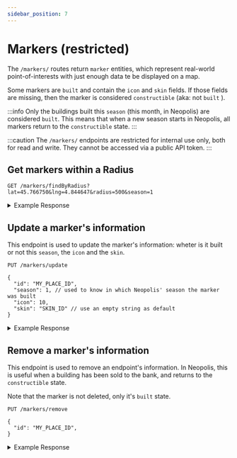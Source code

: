 ```yaml
---
sidebar_position: 7
---
```


# Markers (restricted)

The `/markers/` routes return `marker` entities, which represent real-world point-of-interests with just enough data te be displayed on a map. 

Some markers are `built` and contain the `icon` and `skin` fields. If those fields are missing, then the marker is considered `constructible` (aka: not `built` ).

:::info
Only the buildings built this `season` (this month, in Neopolis) are considered `built`. This means that when a new season starts in Neopolis, all markers return to the `constructible` state.
:::

:::caution
The `/markers/` endpoints are restricted for internal use only, both for read and write. They cannot be accessed via a public API token.
:::

## Get markers within a Radius

```
GET /markers/findByRadius?lat=45.766750&lng=4.844647&radius=500&season=1
```

<details>
<summary>Example Response</summary>
<p>

```
{
    "status": "ok",
    "data": [
      {
        "id": "PLACE_ID",
        "land_id": "LAND_ID",
        "latlng": {
              "latitude": 45.768223,
              "longitude": 4.845756
        },
        "icon": 10, // undefined if is_built is false
        "skin": "SKIN_ID", // undefined if is_built is false
        "is_built": true
      },
      (...)
    ]
}

```

</p>
</details>

## Update a marker's information

This endpoint is used to update the marker's information: wheter is it built or not this `season`, the `icon` and the `skin`.

```
PUT /markers/update

{
  "id": "MY_PLACE_ID",
  "season": 1, // used to know in which Neopolis' season the marker was built
  "icon": 10,
  "skin": "SKIN_ID" // use an empty string as default
}
```

<details>
<summary>Example Response</summary>
<p>

```
{
    "status": "ok",
}

```

</p>
</details>

## Remove a marker's information

This endpoint is used to remove an endpoint's information. In Neopolis, this is useful when a building has been sold to the bank, and returns to the `constructible` state.

Note that the marker is not deleted, only it's `built` state.

```
PUT /markers/remove

{
  "id": "MY_PLACE_ID",
}
```

<details>
<summary>Example Response</summary>
<p>

```
{
    "status": "ok",
}

```

</p>
</details>
